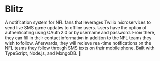 # Blitz
A notification system for NFL fans that leverages Twilio microservices to send live SMS game updates to offline users. Users have the option of authenticating using OAuth 2.0 or by username and password. From there, they can fill in their contact information in addition to the NFL teams they wish to follow. Afterwards, they will recieve real-time notifications on the NFL teams they follow through SMS texts on their mobile phone. Built with TypeScript, Node.js, and MongoDB. 🏈
